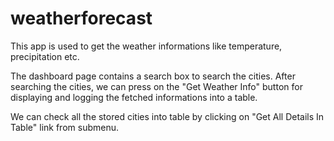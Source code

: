 # weatherforecast

<p>This app is used to get the weather informations like temperature, precipitation etc.</p>
<p>The dashboard page contains a search box to search the cities. After searching the cities, we can press on the "Get Weather Info" button for displaying and logging the fetched informations into a table.</p>

<p>We can check all the stored cities into table by clicking on "Get All Details In Table" link from submenu.</p>

